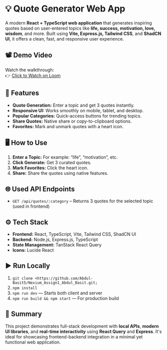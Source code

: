 <h1>💡 Quote Generator Web App</h1>
<p>
  A modern <strong>React + TypeScript web application</strong> that generates inspiring quotes based on user-entered topics like
  <strong>life, success, motivation, love, wisdom</strong>, and more. Built using <strong>Vite, Express.js, Tailwind CSS</strong>,
  and <strong>ShadCN UI</strong>, it offers a clean, fast, and responsive user experience.
</p>

<h2>📽 Demo Video</h2>
<p>
  Watch the walkthrough:<br />
  👉 <a href="https://www.loom.com/share/bc79a20c07f74e599e808f389d967f76" target="_blank" rel="noopener noreferrer">
    Click to Watch on Loom
  </a>
</p>

<h2>📌 Features</h2>
<ul>
  <li><strong>Quote Generation:</strong> Enter a topic and get 3 quotes instantly.</li>
  <li><strong>Responsive UI:</strong> Works smoothly on mobile, tablet, and desktop.</li>
  <li><strong>Popular Categories:</strong> Quick-access buttons for trending topics.</li>
  <li><strong>Share Quotes:</strong> Native share or copy-to-clipboard options.</li>
  <li><strong>Favorites:</strong> Mark and unmark quotes with a heart icon.</li>
</ul>

<h2>🖥️ How to Use</h2>
<ol>
  <li><strong>Enter a Topic:</strong> For example: “life”, “motivation”, etc.</li>
  <li><strong>Click Generate:</strong> Get 3 curated quotes.</li>
  <li><strong>Mark Favorites:</strong> Click the heart icon.</li>
  <li><strong>Share:</strong> Share the quotes using native features.</li>
</ol>

<h2>🌐 Used API Endpoints</h2>
<ul>
  <li><code>GET /api/quotes/:category</code> – Returns 3 quotes for the selected topic (used in frontend)</li>
</ul>

<h2>⚙ Tech Stack</h2>
<ul>
  <li><strong>Frontend:</strong> React, TypeScript, Vite, Tailwind CSS, ShadCN UI</li>
  <li><strong>Backend:</strong> Node.js, Express.js, TypeScript</li>
  <li><strong>State Management:</strong> TanStack React Query</li>
  <li><strong>Icons:</strong> Lucide React</li>
</ul>

<h2>▶ Run Locally</h2>
<ol>
  <li><code>git clone &lt;https://github.com/Abdul-Basit5/Nexium_Assign1_Abdul_Basit.git;</code></li>
  <li><code>npm install</code></li>
  <li><code>npm run dev</code> — Starts both client and server</li>
  <li><code>npm run build && npm start</code> — For production build</li>
</ol>

<h2>🚀 Summary</h2>
<p>
  This project demonstrates full-stack development with <strong>local APIs</strong>, <strong>modern UI libraries</strong>,
  and <strong>real-time interactivity</strong> using <strong>React Query</strong> and <strong>Express</strong>. It's ideal for
  showcasing frontend-backend integration in a minimal yet functional web application.
</p>
